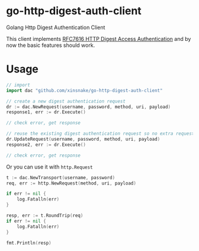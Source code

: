 # go-http-digest-auth-client
Golang Http Digest Authentication Client

This client implements [RFC7616 HTTP Digest Access Authentication](https://www.rfc-editor.org/rfc/rfc7616.txt)
and by now the basic features should work.

# Usage

```go
// import
import dac "github.com/xinsnake/go-http-digest-auth-client"

// create a new digest authentication request
dr := dac.NewRequest(username, password, method, uri, payload)
response1, err := dr.Execute()

// check error, get response

// reuse the existing digest authentication request so no extra request is needed
dr.UpdateRequest(username, password, method, uri, payload)
response2, err := dr.Execute()

// check error, get response
```

Or you can use it with `http.Request`

```go
t := dac.NewTransport(username, password)
req, err := http.NewRequest(method, uri, payload)

if err != nil {
    log.Fatalln(err)
}

resp, err := t.RoundTrip(req)
if err != nil {
    log.Fatalln(err)
}

fmt.Println(resp)
```
